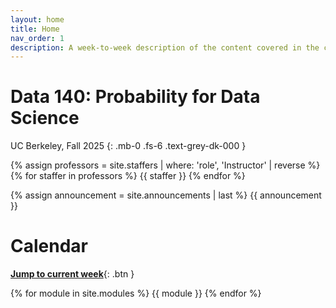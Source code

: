 ```yaml
---
layout: home
title: Home
nav_order: 1
description: A week-to-week description of the content covered in the course.
---
```


# Data 140: Probability for Data Science
UC Berkeley, Fall 2025
{: .mb-0 .fs-6 .text-grey-dk-000 }

<div>
{% assign professors = site.staffers | where: 'role', 'Instructor' | reverse %}
    <div class="role">
        {% for staffer in professors %}
        {{ staffer }}
        {% endfor %}
    </div>
</div>

{% assign announcement = site.announcements | last %}
{{ announcement }}

# Calendar
[**Jump to current week**](#week-2-random-variables-and-symmetry){: .btn }

{% for module in site.modules %}
{{ module }}
{% endfor %}
